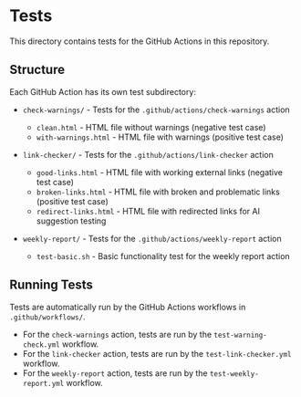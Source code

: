 # Tests

This directory contains tests for the GitHub Actions in this repository.

## Structure

Each GitHub Action has its own test subdirectory:

- `check-warnings/` - Tests for the `.github/actions/check-warnings` action
  - `clean.html` - HTML file without warnings (negative test case)
  - `with-warnings.html` - HTML file with warnings (positive test case)

- `link-checker/` - Tests for the `.github/actions/link-checker` action
  - `good-links.html` - HTML file with working external links (negative test case)
  - `broken-links.html` - HTML file with broken and problematic links (positive test case)
  - `redirect-links.html` - HTML file with redirected links for AI suggestion testing
- `weekly-report/` - Tests for the `.github/actions/weekly-report` action
  - `test-basic.sh` - Basic functionality test for the weekly report action

## Running Tests

Tests are automatically run by the GitHub Actions workflows in `.github/workflows/`.

- For the `check-warnings` action, tests are run by the `test-warning-check.yml` workflow.
- For the `link-checker` action, tests are run by the `test-link-checker.yml` workflow.
- For the `weekly-report` action, tests are run by the `test-weekly-report.yml` workflow.
